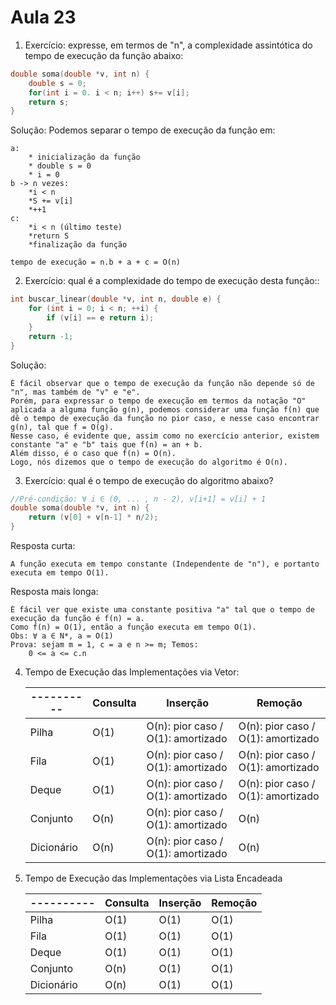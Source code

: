 # Aula 23

1. Exercício: expresse, em termos de "n", a complexidade assintótica do tempo de execução da função abaixo:

```cpp
double soma(double *v, int n) {
    double s = 0;
    for(int i = 0. i < n; i++) s+= v[i];
    return s;
}
```

Solução: Podemos separar o tempo de execução da função em:
    
    a:
        * inicialização da função
        * double s = 0
        * i = 0
    b -> n vezes:
        *i < n
        *S += v[i]
        *++1
    c:
        *i < n (último teste)
        *return S
        *finalização da função
    
    tempo de execução = n.b + a + c = O(n)

2. Exercício: qual é a complexidade do tempo de execução desta função::

```cpp
int buscar_linear(double *v, int n, double e) {
    for (int i = 0; i < n; ++i) {
        if (v[i] == e return i);
    }
    return -1;
}
``` 

Solução:

    É fácil observar que o tempo de execução da função não depende só de "n", mas também de "v" e "e". 
    Porém, para expressar o tempo de execução em termos da notação "O" aplicada a alguma função g(n), podemos considerar uma função f(n) que dê o tempo de execução da função no pior caso, e nesse caso encontrar g(n), tal que f = O(g).
    Nesse caso, é evidente que, assim como no exercício anterior, existem constante "a" e "b" tais que f(n) = an + b.
    Além disso, é o caso que f(n) = O(n).
    Logo, nós dizemos que o tempo de execução do algoritmo é O(n).

3. Exercício: qual é o tempo de execução do algoritmo abaixo?

```cpp
//Pré-condição: ∀ i ∈ (0, ... , n - 2), v[i+1] = v[i] + 1
double soma(double *v, int n) {
    return (v[0] + v[n-1] * n/2);
}
```

Resposta curta:

    A função executa em tempo constante (Independente de "n"), e portanto executa em tempo O(1).

Resposta mais longa:

    É fácil ver que existe uma constante positiva "a" tal que o tempo de execução da função é f(n) = a.
    Como f(n) = O(1), então a função executa em tempo O(1).
    Obs: ∀ a ∈ N*, a = O(1)
    Prova: sejam m = 1, c = a e n >= m; Temos:
        0 <= a <= c.n

4. Tempo de Execução das Implementações via Vetor:

    |----------|Consulta|Inserção                          |Remoção                           |
    |----------|--------|----------------------------------|----------------------------------|
    |Pilha     |O(1)    |O(n): pior caso / O(1): amortizado|O(n): pior caso / O(1): amortizado| 
    |Fila      |O(1)    |O(n): pior caso / O(1): amortizado|O(n): pior caso / O(1): amortizado|
    |Deque     |O(1)    |O(n): pior caso / O(1): amortizado|O(n): pior caso / O(1): amortizado|
    |Conjunto  |O(n)    |O(n): pior caso / O(1): amortizado|O(n)                              |
    |Dicionário|O(n)    |O(n): pior caso / O(1): amortizado|O(n)                              |

5. Tempo de Execução das Implementações via Lista Encadeada

    |----------|Consulta|Inserção|Remoção|
    |----------|--------|--------|-------|
    |Pilha     |O(1)    |O(1)    |O(1)   | 
    |Fila      |O(1)    |O(1)    |O(1)   |
    |Deque     |O(1)    |O(1)    |O(1)   |
    |Conjunto  |O(n)    |O(1)    |O(1)   |
    |Dicionário|O(n)    |O(1)    |O(1)   |